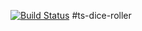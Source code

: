 [![Build Status](https://travis-ci.com/42tg/ts-dice-roller.svg?branch=master)](https://travis-ci.com/42tg/ts-dice-roller)
#ts-dice-roller
